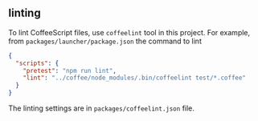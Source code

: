 ## linting

To lint CoffeeScript files, use `coffeelint` tool in this project.
For example, from `packages/launcher/package.json` the command to lint

```json
{
  "scripts": {
    "pretest": "npm run lint",
    "lint": "../coffee/node_modules/.bin/coffeelint test/*.coffee"
  }
}
```

The linting settings are in `packages/coffeelint.json` file.
